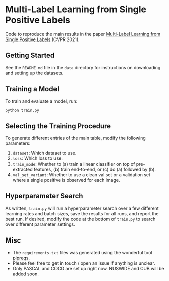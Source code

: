 # Multi-Label Learning from Single Positive Labels

Code to reproduce the main results in the paper [Multi-Label Learning from Single Positive Labels](https://arxiv.org/abs/2106.09708) (CVPR 2021). 

## Getting Started

See the `README.md` file in the `data` directory for instructions on downloading and setting up the datasets.

## Training a Model

To train and evaluate a model, run:
```
python train.py
```

## Selecting the Training Procedure
To generate different entries of the main table, modify the following parameters:
1. `dataset`: Which dataset to use.
1. `loss`: Which loss to use.
1. `train_mode`: Whether to (a) train a linear classifier on top of pre-extracted features, (b) train end-to-end, or (c) do (a) followed by (b).
1. `val_set_variant`: Whether to use a clean val set or a validation set where a single positive is observed for each image.

## Hyperparameter Search
As written, `train.py` will run a hyperparameter search over a few different learning rates and batch sizes, save the results for all runs, and report the best run. If desired, modify the code at the bottom of `train.py` to search over different parameter settings. 

## Misc
* The `requirements.txt` files was generated using the wonderful tool [pipreqs](https://github.com/bndr/pipreqs).
* Please feel free to get in touch / open an issue if anything is unclear.
* Only PASCAL and COCO are set up right now. NUSWIDE and CUB will be added soon. 
